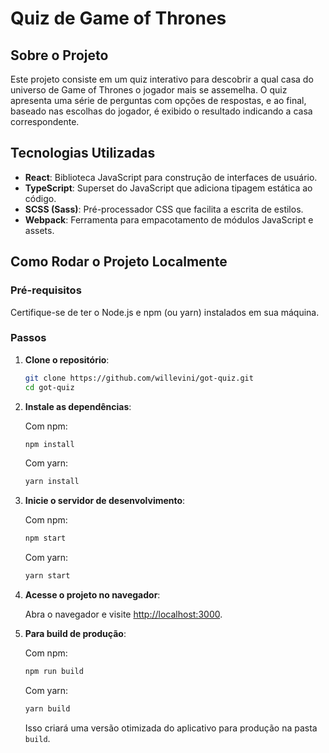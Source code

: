 # Quiz de Game of Thrones

## Sobre o Projeto

Este projeto consiste em um quiz interativo para descobrir a qual casa do universo de Game of Thrones o jogador mais se assemelha. O quiz apresenta uma série de perguntas com opções de respostas, e ao final, baseado nas escolhas do jogador, é exibido o resultado indicando a casa correspondente.

## Tecnologias Utilizadas

- **React**: Biblioteca JavaScript para construção de interfaces de usuário.
- **TypeScript**: Superset do JavaScript que adiciona tipagem estática ao código.
- **SCSS (Sass)**: Pré-processador CSS que facilita a escrita de estilos.
- **Webpack**: Ferramenta para empacotamento de módulos JavaScript e assets.

## Como Rodar o Projeto Localmente

### Pré-requisitos

Certifique-se de ter o Node.js e npm (ou yarn) instalados em sua máquina.

### Passos

1. **Clone o repositório**:

   ```bash
   git clone https://github.com/willevini/got-quiz.git
   cd got-quiz
   ```

2. **Instale as dependências**:

   Com npm:

   ```bash
   npm install
   ```

   Com yarn:

   ```bash
   yarn install
   ```

3. **Inicie o servidor de desenvolvimento**:

   Com npm:

   ```bash
   npm start
   ```

   Com yarn:

   ```bash
   yarn start
   ```

4. **Acesse o projeto no navegador**:

   Abra o navegador e visite [http://localhost:3000](http://localhost:3000).

5. **Para build de produção**:

   Com npm:

   ```bash
   npm run build
   ```

   Com yarn:

   ```bash
   yarn build
   ```

   Isso criará uma versão otimizada do aplicativo para produção na pasta `build`.